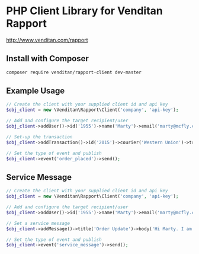 # PHP Client Library for Venditan Rapport #

http://www.venditan.com/rapport

## Install with Composer ##

```bash
composer require venditan/rapport-client dev-master
```

## Example Usage ##

```php
// Create the client with your supplied client id and api key
$obj_client = new \Venditan\Rapport\Client('company', 'api-key');

// Add and configure the target recipient/user
$obj_client->addUser()->id('1955')->name('Marty')->email('marty@mcfly.com')->mobile('07019551985');

// Set-up the transaction
$obj_client->addTransaction()->id('2015')->courier('Western Union')->tracking('ELB1885');

// Set the type of event and publish
$obj_client->event('order_placed')->send();
```

## Service Message ##

```php
// Create the client with your supplied client id and api key
$obj_client = new \Venditan\Rapport\Client('company', 'api-key');

// Add and configure the target recipient/user
$obj_client->addUser()->id('1955')->name('Marty')->email('marty@mcfly.com')->mobile('07019551985');

// Set a service message
$obj_client->addMessage()->title('Order Update')->body('Hi Marty. I am safe in 1885.')->from('ELB');

// Set the type of event and publish
$obj_client->event('service_message')->send();
```
